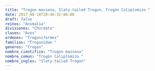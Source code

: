```yaml
---
title: "Trogon massena, Slaty-tailed Trogon, Trogón Coliplomizo "
date: 2017-08-18T20:46:32-06:00
draft: false
reinos: "Animalia"
divisiones: "Chordata"
clases: "Aves"
ordenes: "Trogoniformes"
familias: "Trogonidae "
generos: "Trogon"
nombre_cientifico: "Trogon massena"
nombre_comun: "Trogón Coliplomizo "
nombre_ingles: "Slaty-tailed Trogon"
---
```

